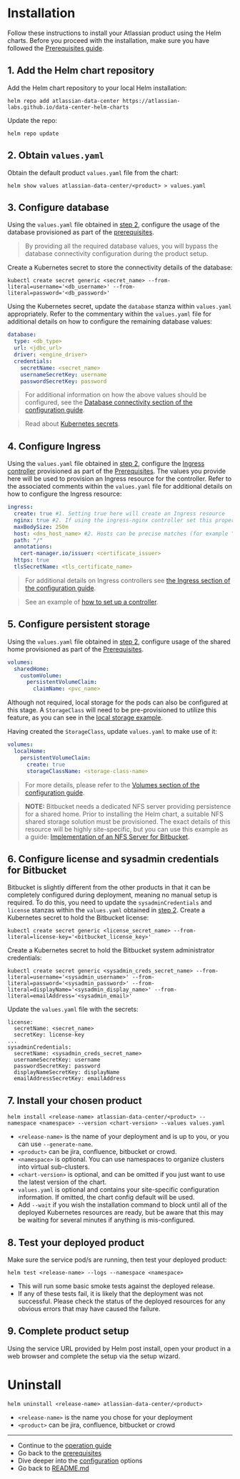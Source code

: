 # Installation 

Follow these instructions to install your Atlassian product using the Helm charts. Before you proceed with the installation, make sure you have followed the [Prerequisites guide](PREREQUISITES.md).

## 1. Add the Helm chart repository

Add the Helm chart repository to your local Helm installation:

```shell
helm repo add atlassian-data-center https://atlassian-labs.github.io/data-center-helm-charts
```
Update the repo:
```shell:
helm repo update
```

## 2. Obtain `values.yaml`

Obtain the default product `values.yaml` file from the chart:
```shell
helm show values atlassian-data-center/<product> > values.yaml
```

## 3. Configure database
Using the `values.yaml` file obtained in [step 2](#Obtain-values.yaml), configure the usage of the database provisioned as part of the [prerequisites](PREREQUISITES.md). 

> By providing all the required database values, you will bypass the database connectivity configuration during the product setup.

Create a Kubernetes secret to store the connectivity details of the database:
```shell
kubectl create secret generic <secret_name> --from-literal=username='<db_username>' --from-literal=password='<db_password>'
``` 

Using the Kubernetes secret, update the `database` stanza within `values.yaml` appropriately. Refer to the commentary within the `values.yaml` file for additional details on how to configure the remaining database values:
```yaml
database:
  type: <db_type>
  url: <jdbc_url>
  driver: <engine_driver>
  credentials:
    secretName: <secret_name>
    usernameSecretKey: username
    passwordSecretKey: password
```
> For additional information on how the above values should be configured, see the [Database connectivity section of the configuration guide](CONFIGURATION.md#Database-connectivity).

> Read about [Kubernetes secrets](https://kubernetes.io/docs/concepts/configuration/secret/).
    
## 4. Configure Ingress
Using the `values.yaml` file obtained in [step 2](#Obtain-values.yaml), configure the [Ingress controller](https://kubernetes.io/docs/concepts/services-networking/ingress-controllers/) provisioned as part of the [Prerequisites](PREREQUISITES.md). The values you provide here will be used to provision an Ingress resource for the controller. Refer to the associated comments within the `values.yaml` file for additional details on how to configure the Ingress resource:

```yaml
ingress:
  create: true #1. Setting true here will create an Ingress resource
  nginx: true #2. If using the ingress-nginx controller set this property to true
  maxBodySize: 250m
  host: <dns_host_name> #2. Hosts can be precise matches (for example “foo.bar.com”) or a wildcard (for example “*.foo.com”).
  path: "/"
  annotations:
    cert-manager.io/issuer: <certificate_issuer>
  https: true
  tlsSecretName: <tls_certificate_name>
```
> For additional details on Ingress controllers see [the Ingress section of the configuration guide](CONFIGURATION.md#Ingress). 

> See an example of [how to set up a controller](examples/ingress/CONTROLLERS.md).
    
## 5. Configure persistent storage
Using the `values.yaml` file obtained in [step 2](#Obtain-values.yaml), configure usage of the shared home provisioned as part of the [Prerequisites](PREREQUISITES.md).

```yaml
volumes:
  sharedHome:
    customVolume:
      persistentVolumeClaim:
        claimName: <pvc_name>
```

Although not required, local storage for the pods can also be configured at this stage. A `StorageClass` will need to be pre-provisioned to utilize this feature, as you can see in the [local storage example](examples/storage/aws/LOCAL_STORAGE.md). 

Having created the `StorageClass`, update `values.yaml` to make use of it: 

```yaml
volumes:
  localHome:
    persistentVolumeClaim:
      create: true
      storageClassName: <storage-class-name>
```

> For more details, please refer to the [Volumes section of the configuration guide](CONFIGURATION.md#Volumes).
    
> **NOTE:** Bitbucket needs a dedicated NFS server providing persistence for a shared home. Prior to installing the Helm chart, a suitable NFS shared storage solution must be provisioned. The exact details of this resource will be highly site-specific, but you can use this example as a guide: [Implementation of an NFS Server for Bitbucket](examples/storage/nfs/NFS.md).
    
## 6. Configure license and sysadmin credentials for Bitbucket
Bitbucket is slightly different from the other products in that it can be completely configured during deployment, meaning no manual setup is required. To do this, you need to update the `sysadminCredentials` and `license` stanzas within the `values.yaml` obtained in [step 2](#Obtain-values.yaml).
Create a Kubernetes secret to hold the Bitbucket license:
```shell
kubectl create secret generic <license_secret_name> --from-literal=license-key='<bitbucket_license_key>'
```
Create a Kubernetes secret to hold the Bitbucket system administrator credentials:
```shell
kubectl create secret generic <sysadmin_creds_secret_name> --from-literal=username='<sysadmin_username>' --from-literal=password='<sysadmin_password>' --from-literal=displayName='<sysadmin_display_name>' --from-literal=emailAddress='<sysadmin_email>'
```
Update the `values.yaml` file with the secrets:
```shell
license:
  secretName: <secret_name>
  secretKey: license-key
...
sysadminCredentials:
  secretName: <sysadmin_creds_secret_name>
  usernameSecretKey: username
  passwordSecretKey: password
  displayNameSecretKey: displayName
  emailAddressSecretKey: emailAddress
```

## 7. Install your chosen product

```shell
helm install <release-name> atlassian-data-center/<product> --namespace <namespace> --version <chart-version> --values values.yaml
```

* `<release-name>` is the name of your deployment and is up to you, or you can use `--generate-name`.
* `<product>` can be jira, confluence, bitbucket or crowd.
* `<namespace>` is optional. You can use namespaces to organize clusters into virtual sub-clusters.
* `<chart-version>` is optional, and can be omitted if you just want to use the latest version of the chart.
* `values.yaml` is optional and contains your site-specific configuration information. If omitted, the chart config default will be used.
* Add `--wait` if you wish the installation command to block until all of the deployed Kubernetes resources are ready, but be aware that this may be waiting for several minutes if anything is mis-configured.

## 8. Test your deployed product 

Make sure the service pod/s are running, then test your deployed product:
```shell
helm test <release-name> --logs --namespace <namespace>
```

* This will run some basic smoke tests against the deployed release.
* If any of these tests fail, it is likely that the deployment was not successful. Please check the status of the deployed resources for any obvious errors that may have caused the failure.

## 9. Complete product setup 

Using the service URL provided by Helm post install, open your product in a web browser and complete the setup via the setup wizard. 

# Uninstall  
```shell
helm uninstall <release-name> atlassian-data-center/<product>
```

* `<release-name>` is the name you chose for your deployment
* `<product>` can be jira, confluence, bitbucket or crowd

***

* Continue to the [operation guide](OPERATION.md)
* Go back to the [prerequisites](PREREQUISITES.md) 
* Dive deeper into the [configuration](CONFIGURATION.md) options 
* Go back to [README.md](../README.md)
